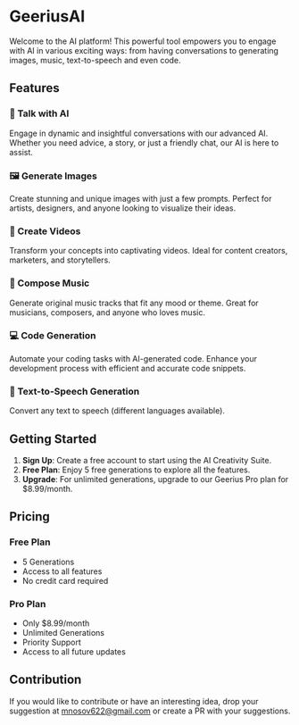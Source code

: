 # GeeriusAI

Welcome to the AI platform! This powerful tool empowers you to engage with AI in various exciting ways: from having conversations to generating images, music, text-to-speech and even code. 

## Features

### 🌟 Talk with AI
Engage in dynamic and insightful conversations with our advanced AI. Whether you need advice, a story, or just a friendly chat, our AI is here to assist.

### 🖼️ Generate Images
Create stunning and unique images with just a few prompts. Perfect for artists, designers, and anyone looking to visualize their ideas.

### 🎥 Create Videos
Transform your concepts into captivating videos. Ideal for content creators, marketers, and storytellers.

### 🎵 Compose Music
Generate original music tracks that fit any mood or theme. Great for musicians, composers, and anyone who loves music.

### 💻 Code Generation
Automate your coding tasks with AI-generated code. Enhance your development process with efficient and accurate code snippets.

### 💬 Text-to-Speech Generation
Convert any text to speech (different languages available).

## Getting Started

1. **Sign Up**: Create a free account to start using the AI Creativity Suite.
2. **Free Plan**: Enjoy 5 free generations to explore all the features.
3. **Upgrade**: For unlimited generations, upgrade to our Geerius Pro plan for $8.99/month.

## Pricing

### Free Plan
- 5 Generations
- Access to all features
- No credit card required

### Pro Plan
- Only $8.99/month
- Unlimited Generations
- Priority Support
- Access to all future updates

## Contribution

If you would like to contribute or have an interesting idea, drop your suggestion at mnosov622@gmail.com or create a PR with your suggestions.
